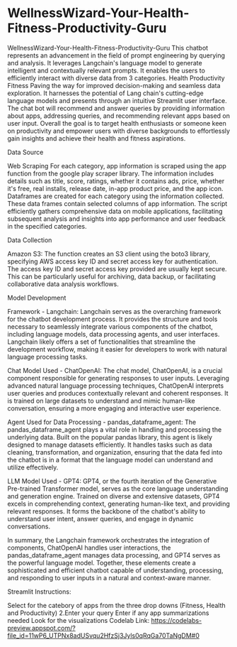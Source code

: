 # WellnessWizard-Your-Health-Fitness-Productivity-Guru

WellnessWizard-Your-Health-Fitness-Productivity-Guru
This chatbot represents an advancement in the field of prompt engineering by querying and analysis. It leverages Langchain's language model to generate intelligent and contextually relevant prompts. It enables the users to efficiently interact with diverse data from 3 categories. Health Productivity Fitness Paving the way for improved decision-making and seamless data exploration. It harnesses the potential of Lang chain's cutting-edge language models and presents through an intuitive Streamlit user interface. The chat bot will recommend and answer queries by providing information about apps, addressing queries, and recommending relevant apps based on user input. Overall the goal is to target health enthusiasts or someone keen on productivity and empower users with diverse backgrounds to effortlessly gain insights and achieve their health and fitness aspirations.

Data Source

Web Scraping For each category, app information is scraped using the app function from the google play scraper library. The information includes details such as title, score, ratings, whether it contains ads, price, whether it's free, real installs, release date, in-app product price, and the app icon. Dataframes are created for each category using the information collected. These data frames contain selected columns of app information.
The script efficiently gathers comprehensive data on mobile applications, facilitating subsequent analysis and insights into app performance and user feedback in the specified categories.

Data Collection

Amazon S3:
The function creates an S3 client using the boto3 library, specifying AWS access key ID and secret access key for authentication. The access key ID and secret access key provided are usually kept secure. This can be particularly useful for archiving, data backup, or facilitating collaborative data analysis workflows.

Model Development

Framework - Langchain: Langchain serves as the overarching framework for the chatbot development process. It provides the structure and tools necessary to seamlessly integrate various components of the chatbot, including language models, data processing agents, and user interfaces. Langchain likely offers a set of functionalities that streamline the development workflow, making it easier for developers to work with natural language processing tasks.

Chat Model Used - ChatOpenAI: The chat model, ChatOpenAI, is a crucial component responsible for generating responses to user inputs. Leveraging advanced natural language processing techniques, ChatOpenAI interprets user queries and produces contextually relevant and coherent responses. It is trained on large datasets to understand and mimic human-like conversation, ensuring a more engaging and interactive user experience.

Agent Used for Data Processing - pandas_dataframe_agent: The pandas_dataframe_agent plays a vital role in handling and processing the underlying data. Built on the popular pandas library, this agent is likely designed to manage datasets efficiently. It handles tasks such as data cleaning, transformation, and organization, ensuring that the data fed into the chatbot is in a format that the language model can understand and utilize effectively.

LLM Model Used - GPT4: GPT4, or the fourth iteration of the Generative Pre-trained Transformer model, serves as the core language understanding and generation engine. Trained on diverse and extensive datasets, GPT4 excels in comprehending context, generating human-like text, and providing relevant responses. It forms the backbone of the chatbot's ability to understand user intent, answer queries, and engage in dynamic conversations.

In summary, the Langchain framework orchestrates the integration of components, ChatOpenAI handles user interactions, the pandas_dataframe_agent manages data processing, and GPT4 serves as the powerful language model. Together, these elements create a sophisticated and efficient chatbot capable of understanding, processing, and responding to user inputs in a natural and context-aware manner.

Streamlit Instructions:

Select for the catebory of apps from the three drop downs (Fitness, Health and Productivity)
2.Enter your query
Enter if any app summarizations needed
Look for the visualizations
Codelab Link: https://codelabs-preview.appspot.com/?file_id=11wP6_UTPNx8adUSvqu2HfzSj3Jyls0qRqGa70TaNgDM#0

